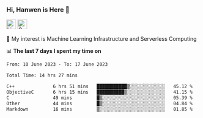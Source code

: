 ### Hi, Hanwen is Here 👋
<p>
	<a href="https://www.linkedin.com/in/liu-hanwen/"><img src="https://img.shields.io/badge/@hanwen-0A66C2?style=flat&logo=LinkedIn&logoColor=white" alt="Linkedin"  height="25px"/></a> 
	<a href="https://scholar.google.com/citations?user=HDF0su0AAAAJ"><img src="https://img.shields.io/badge/scholar-4385FE.svg?&style=plastic&logo=google-scholar&logoColor=white" alt="Google Scholar" height="25px"> </a>
</p>
🌱 My interest is Machine Learning Infrastructure and Serverless Computing

📊 **The last 7 days I spent my time on** 
<!--START_SECTION:waka-->

```txt
From: 10 June 2023 - To: 17 June 2023

Total Time: 14 hrs 27 mins

C++              6 hrs 51 mins   ███████████▒░░░░░░░░░░░░░   45.12 %
ObjectiveC       6 hrs 15 mins   ██████████▒░░░░░░░░░░░░░░   41.15 %
C                49 mins         █▒░░░░░░░░░░░░░░░░░░░░░░░   05.39 %
Other            44 mins         █▒░░░░░░░░░░░░░░░░░░░░░░░   04.84 %
Markdown         16 mins         ▒░░░░░░░░░░░░░░░░░░░░░░░░   01.85 %
```

<!--END_SECTION:waka-->


<!--
**david990917/david990917** is a ✨ _special_ ✨ repository because its `README.md` (this file) appears on your GitHub profile.

Here are some ideas to get you started:

- 🔭 I’m currently working on ...
- 🌱 I’m currently learning ...
- 👯 I’m looking to collaborate on ...
- 🤔 I’m looking for help with ...
- 💬 Ask me about ...
- 📫 How to reach me: ...
- 😄 Pronouns: ...
- ⚡ Fun fact: ...
-->

